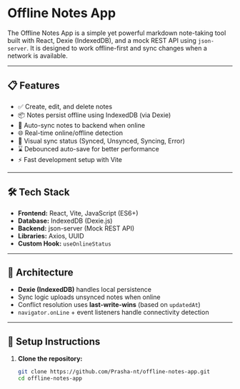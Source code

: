 # Offline Notes App

The Offline Notes App is a simple yet powerful markdown note-taking tool built with React, Dexie (IndexedDB), and a mock REST API using `json-server`. It is designed to work offline-first and sync changes when a network is available.

---

## 📋 Features

- ✅ Create, edit, and delete notes
- 📦 Notes persist offline using IndexedDB (via Dexie)
- 🔄 Auto-sync notes to backend when online
- 🌐 Real-time online/offline detection
- 🔔 Visual sync status (Synced, Unsynced, Syncing, Error)
- ⌛ Debounced auto-save for better performance
- ⚡ Fast development setup with Vite

---

## 🛠 Tech Stack

- **Frontend:** React, Vite, JavaScript (ES6+)
- **Database:** IndexedDB (Dexie.js)
- **Backend:** json-server (Mock REST API)
- **Libraries:** Axios, UUID
- **Custom Hook:** `useOnlineStatus`

---

## 🧠 Architecture

- **Dexie (IndexedDB)** handles local persistence
- Sync logic uploads unsynced notes when online
- Conflict resolution uses **last-write-wins** (based on `updatedAt`)
- `navigator.onLine` + event listeners handle connectivity detection

---

## 🚀 Setup Instructions

1. **Clone the repository:**

   ```bash
   git clone https://github.com/Prasha-nt/offline-notes-app.git
   cd offline-notes-app
